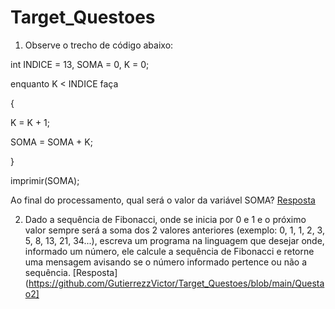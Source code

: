 # Target_Questoes

1) Observe o trecho de código abaixo:

int INDICE = 13, SOMA = 0, K = 0;

enquanto K < INDICE faça

{

K = K + 1;

SOMA = SOMA + K;

}

imprimir(SOMA);



Ao final do processamento, qual será o valor da variável SOMA?
[Resposta](https://github.com/GutierrezzVictor/Target_Questoes/blob/main/Questao1)

2) Dado a sequência de Fibonacci, onde se inicia por 0 e 1 e o próximo valor sempre será a soma dos 2 valores anteriores (exemplo: 0, 1, 1, 2, 3, 5, 8, 13, 21, 34...), escreva um programa na linguagem que desejar onde, informado um número, ele calcule a sequência de Fibonacci e retorne uma mensagem avisando se o número informado pertence ou não a sequência.
[Resposta](https://github.com/GutierrezzVictor/Target_Questoes/blob/main/Questao2]
